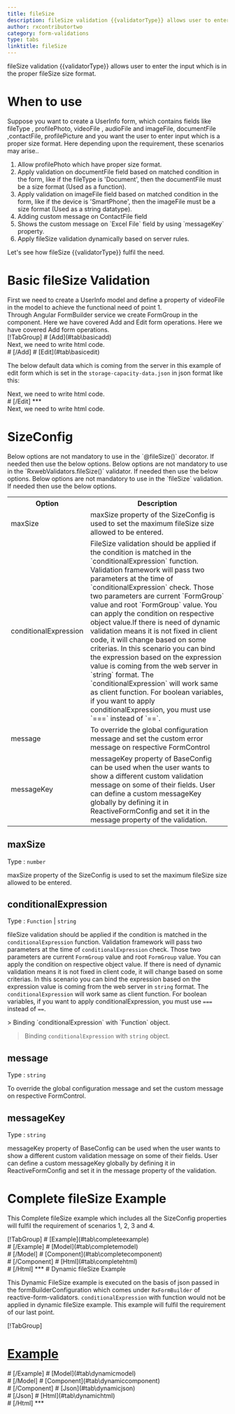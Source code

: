 ```yaml
---
title: fileSize
description: fileSize validation {{validatorType}} allows user to enter the input which is in the proper fileSize size format.
author: rxcontributortwo
category: form-validations
type: tabs
linktitle: fileSize
---
```


<div class="title-bar"><p>fileSize validation {{validatorType}} allows user to enter the input which is in the proper fileSize size format.</p></div>

# When to use
Suppose you want to create a UserInfo form, which contains fields like fileType , profilePhoto, videoFile , audioFile and imageFile, documentFile ,contactFile, profilePicture and you want the user to enter input which is a proper size format. Here depending upon the requirement, these scenarios may arise..
<ol class='showHideElement'>
   <li>Allow profilePhoto which have proper size format.</li>
   <li>Apply validation on documentFile field based on matched condition in the form, like if the fileType is 'Document', then the documentFile must be a size format (Used as a function).</li>
   <li>Apply validation on imageFile field based on matched condition in the form, like if the device is 'SmartPhone', then the imageFile must be a size format (Used as a string datatype).</li>
   <li>Adding custom message on ContactFile field</li>
   <li>Shows the custom message on `Excel File` field by using `messageKey` property.</li>
   <data-scope scope="['decorator','validator']">
   <li>Apply fileSize validation dynamically based on server rules.</li>
   </data-scope>
</ol>

Let's see how fileSize {{validatorType}} fulfil the need.
 
# Basic fileSize Validation
<data-scope scope="['decorator','template-driven-directives','template-driven-decorators']">
First we need to create a UserInfo model and define a property of videoFile in the model to achieve the functional need of point 1.
<div component="app-code" key="fileSize-add-model"></div> 
</data-scope>
Through Angular FormBuilder service we create FormGroup in the component.
<data-scope scope="['decorator']">
Here we have covered Add and Edit form operations. 
</data-scope>

<data-scope scope="['validator','template-driven-directives','template-driven-decorators']">
Here we have covered Add form operations. 
</data-scope>

<data-scope scope="['decorator']">
<div component="app-tabs" key="basic-operations"></div>
[!TabGroup]
# [Add](#tab\basicadd)
<div component="app-code" key="fileSize-add-component"></div> 
Next, we need to write html code.
<div component="app-code" key="fileSize-add-html"></div> 
<div component="app-example-runner" ref-component="app-fileSize-add"></div>
# [/Add]
# [Edit](#tab\basicedit)
<div component="app-code" key="fileSize-edit-component"></div>

The below default data which is coming from the server in this example of edit form which is set in the `storage-capacity-data.json` in json format like this:
<div component="app-code" key="fileSize-edit-json"></div> 
Next, we need to write html code.
<div component="app-code" key="fileSize-edit-html"></div> 
<div component="app-example-runner" ref-component="app-fileSize-edit"></div>
# [/Edit]
***
</data-scope>

<data-scope scope="['validator','template-driven-directives','template-driven-decorators']">
<div component="app-code" key="fileSize-add-component"></div> 
Next, we need to write html code.
<div component="app-code" key="fileSize-add-html"></div> 
<div component="app-example-runner" ref-component="app-fileSize-add"></div>
</data-scope>

# SizeConfig
<data-scope scope="['decorator']">
Below options are not mandatory to use in the `@fileSize()` decorator. If needed then use the below options.
</data-scope>
<data-scope scope="['validator']">
Below options are not mandatory to use in the `RxwebValidators.fileSize()` validator. If needed then use the below options.
</data-scope>
<data-scope scope="['template-driven-directives','template-driven-decorators']">
Below options are not mandatory to use in the `fileSize` validation. If needed then use the below options.
</data-scope>

<table class="table table-bordered table-striped showHideElement">
<tr><th>Option</th><th>Description</th></tr>
<tr><td><a (click)='scrollTo("#maxSize")' title="maxSize">maxSize</a></td><td>maxSize property of the SizeConfig is used to set the maximum fileSize size allowed to be entered.</td></tr>
<tr><td><a (click)='scrollTo("#conditionalExpression")' title="conditionalExpression">conditionalExpression</a></td><td>FileSize validation should be applied if the condition is matched in the `conditionalExpression` function. Validation framework will pass two parameters at the time of `conditionalExpression` check. Those two parameters are current `FormGroup` value and root `FormGroup` value. You can apply the condition on respective object value.If there is need of dynamic validation means it is not fixed in client code, it will change based on some criterias. In this scenario you can bind the expression based on the expression value is coming from the web server in `string` format. The `conditionalExpression` will work same as client function. For boolean variables, if you want to apply conditionalExpression, you must use `===` instead of `==`.</td></tr>
<tr><td><a (click)='scrollTo("#message")' title="message">message</a></td><td>To override the global configuration message and set the custom error message on respective FormControl</td></tr>
<tr><td><a (click)='scrollTo("#messageKey")' title="messageKey">messageKey</a></td><td>messageKey property of BaseConfig can be used when the user wants to show a different custom validation message on some of their fields. User can define a custom messageKey globally by defining it in ReactiveFormConfig and set it in the message property of the validation.</td></tr>
</table>

## maxSize
Type :  `number` 

maxSize property of the SizeConfig is used to set the maximum fileSize size allowed to be entered.

<div component="app-code" key="fileSize-maxSizeExample-model"></div> 
<div component="app-example-runner" ref-component="app-fileSize-maxSize" title="fileSize {{validatorType}} with maxSize" key="maxSize"></div>

## conditionalExpression 
Type :  `Function`  |  `string` 

fileSize validation should be applied if the condition is matched in the `conditionalExpression` function. Validation framework will pass two parameters at the time of `conditionalExpression` check. Those two parameters are current `FormGroup` value and root `FormGroup` value. You can apply the condition on respective object value.
If there is need of dynamic validation means it is not fixed in client code, it will change based on some criterias. In this scenario you can bind the expression based on the expression value is coming from the web server in `string` format. The `conditionalExpression` will work same as client function. For boolean variables, if you want to apply conditionalExpression, you must use `===` instead of `==`.

<data-scope scope="['validator','decorator']">
> Binding `conditionalExpression` with `Function` object.
<div component="app-code" key="fileSize-conditionalExpressionExampleFunction-model"></div> 
</data-scope>

> Binding `conditionalExpression` with `string` object.
<div component="app-code" key="fileSize-conditionalExpressionExampleString-model"></div> 

<div component="app-example-runner" ref-component="app-fileSize-conditionalExpression" title="fileSize {{validatorType}} with conditionalExpression" key="conditionalExpression"></div>

## message 
Type :  `string` 

To override the global configuration message and set the custom message on respective FormControl.

<div component="app-code" key="fileSize-messageExample-model"></div> 
<div component="app-example-runner" ref-component="app-fileSize-message" title="fileSize {{validatorType}} with message" key="message"></div>

## messageKey
Type : `string`

messageKey property of BaseConfig can be used when the user wants to show a different custom validation message on some of their fields. User can define a custom messageKey globally by defining it in ReactiveFormConfig and set it in the message property of the validation.

<div component="app-code" key="fileSize-messageKeyExample-model"></div> 
<div component="app-example-runner" ref-component="app-fileSize-messageKey" title="fileSize {{validatorType}} with messageKey" key="messageKey"></div>

# Complete fileSize Example

This Complete fileSize example which includes all the SizeConfig properties will fulfil the requirement of scenarios 1, 2, 3 and 4.

<div component="app-tabs" key="complete"></div>
[!TabGroup]
# [Example](#tab\completeexample)
<div component="app-example-runner" ref-component="app-fileSize-complete"></div>
# [/Example]
<data-scope scope="['decorator','template-driven-directives','template-driven-decorators']">
# [Model](#tab\completemodel)
<div component="app-code" key="fileSize-complete-model"></div>
# [/Model]
</data-scope>
# [Component](#tab\completecomponent)
<div component="app-code" key="fileSize-complete-component"></div>
# [/Component]
# [Html](#tab\completehtml)
<div component="app-code" key="fileSize-complete-html"></div> 
# [/Html]
***

<data-scope scope="['decorator','validator']">
# Dynamic fileSize Example

This Dynamic FileSize example is executed on the basis of json passed in the formBuilderConfiguration which comes under `RxFormBuilder` of reactive-form-validators. `conditionalExpression` with function would not be applied in dynamic fileSize example. This example will fulfil the requirement of our last point.

<div component="app-tabs" key="dynamic"></div>

[!TabGroup]
# [Example](#tab\dynamicexample)
<div component="app-example-runner" ref-component="app-fileSize-dynamic"></div>
# [/Example]
<data-scope scope="['decorator']">
# [Model](#tab\dynamicmodel)
<div component="app-code" key="fileSize-dynamic-model"></div>
# [/Model]
</data-scope>
# [Component](#tab\dynamiccomponent)
<div component="app-code" key="fileSize-dynamic-component"></div>
# [/Component]
# [Json](#tab\dynamicjson)
<div component="app-code" key="fileSize-dynamic-json"></div>
# [/Json]
# [Html](#tab\dynamichtml)
<div component="app-code" key="fileSize-dynamic-html"></div> 
# [/Html]
***
</data-scope>
